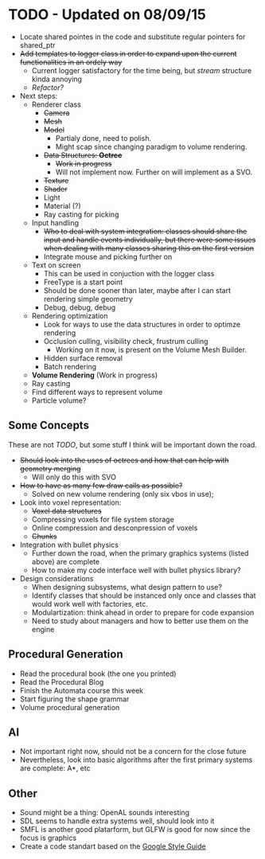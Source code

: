 # TODO - Updated on 08/09/15

+ Locate shared pointes in the code and substitute regular pointers for shared_ptr<Type>
+ ~~Add templates to logger class in order to expand upon the current functionalities in an ordely way~~
  * Current logger satisfactory for the time being, but *stream* structure kinda annoying
  * *Refactor?*
+ Next steps:
  * Renderer class
    - ~~Camera~~
    - ~~Mesh~~
    - ~~Model~~
      + Partialy done, need to polish.
      + Might scap since changing paradigm to volume rendering.
    - ~~Data Structures: **Octree**~~
      + ~~Work in progress~~
      + Will not implement now. Further on will implement as a SVO.
    - ~~Texture~~
    - ~~Shader~~
    - Light
    - Material (?)
    - Ray casting for picking
  * Input handling
    - ~~Who to deal with system integration: classes should share the input and handle events individually, but there were some issues when dealing with many classes sharing this on the first version~~
    - Integrate mouse and picking further on
  * Text on screen
    - This can be used in conjuction with the logger class
    - FreeType is a start point
    - Should be done sooner than later, maybe after I can start rendering simple geometry
    - Debug, debug, debug
  * Rendering optimization
    - Look for ways to use the data structures in order to optimze rendering
    - Occlusion culling, visibility check, frustrum culling
      + Working on it now, is present on the Volume Mesh Builder.
    - Hidden surface removal
    - Batch rendering
  *  **Volume Rendering** (Work in progress)
    -  Ray casting
    -  Find different ways to represent volume
    -  Particle volume?

## Some Concepts
These are not *TODO*, but some stuff I think will be important down the road.

* ~~Should look into the uses of octrees and how that can help with geometry merging~~
  - Will only do this with SVO
* ~~How to have as many few draw calls as possible?~~
  - Solved on new volume rendering (only six vbos in use);
* Look into voxel representation:
  - ~~Voxel data structures~~
  - Compressing voxels for file system storage
  - Online compression and desconpression of voxels
  - ~~Chunks~~
* Integration with bullet physics
  - Further down the road, when the primary graphics systems (listed above) are complete
  - How to make my code interface well with bullet physics library?
* Design considerations
  - When designing subsystems, what design pattern to use?
  - Identify classes that should be instanced only once and classes that would work well with factories, etc.
  - Modulartization: think ahead in order to prepare for code expansion
  - Need to study about managers and how to better use them on the engine

## Procedural Generation

* Read the procedural book (the one you printed)
* Read the Procedural Blog
* Finish the Automata course this week
* Start figuring the shape grammar
* Volume procedural generation
## AI

* Not important right now, should not be a concern for the close future
* Nevertheless, look into basic algorithms after the first primary systems are complete: A*, etc

## Other

* Sound might be a thing: OpenAL sounds interesting
* SDL seems to handle extra systems well, should look into it
* SMFL is another good platarform, but GLFW is good for now since the focus is graphics
* Create a code standart based on the [Google Style Guide](https://google-styleguide.googlecode.com/svn/trunk/cppguide.html)
